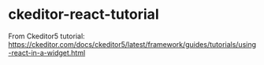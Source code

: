# ckeditor-react-tutorial
From Ckeditor5 tutorial: https://ckeditor.com/docs/ckeditor5/latest/framework/guides/tutorials/using-react-in-a-widget.html
